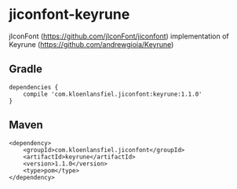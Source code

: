 # jiconfont-keyrune
jIconFont (https://github.com/jIconFont/jiconfont) implementation of Keyrune (https://github.com/andrewgioia/Keyrune)

## Gradle

``` 
dependencies {
    compile 'com.kloenlansfiel.jiconfont:keyrune:1.1.0'
}
```

## Maven
```
<dependency>
    <groupId>com.kloenlansfiel.jiconfont</groupId>
    <artifactId>keyrune</artifactId>
    <version>1.1.0</version>
    <type>pom</type>
</dependency>
```

